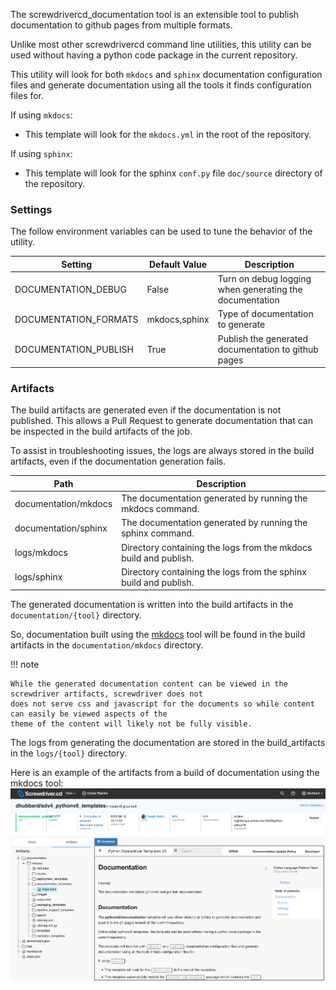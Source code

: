 The screwdrivercd_documentation tool is an extensible tool to publish documentation to github pages from multiple
formats.

Unlike most other screwdrivercd command line utilities, this utility can be used without having a python code package in the 
current repository. 

This utility will look for both `mkdocs` and `sphinx` documentation configuration files and generate documentation 
using all the tools it finds configuration files for.

If using `mkdocs`:

 - This template will look for the `mkdocs.yml` in the root of the repository.

If using `sphinx`:

 - This template will look for the sphinx `conf.py` file `doc/source` directory of the repository.

### Settings
The follow environment variables can be used to tune the behavior of the utility.

| Setting               | Default Value             | Description                                             |
| --------------------- | ------------------------- | ------------------------------------------------------- |
| DOCUMENTATION_DEBUG   | False                     | Turn on debug logging when generating the documentation |
| DOCUMENTATION_FORMATS | mkdocs,sphinx             | Type of documentation to generate                       |
| DOCUMENTATION_PUBLISH | True                      | Publish the generated documentation to github pages     |

### Artifacts

The build artifacts are generated even if the documentation is not published.  This allows a Pull Request to generate
documentation that can be inspected in the build artifacts of the job.

To assist in troubleshooting issues, the logs are always stored in the build artifacts, even if the documentation 
generation fails. 

| Path                    | Description |
| ----------------------- | ----------- |
| documentation/mkdocs    | The documentation generated by running the mkdocs command. |
| documentation/sphinx    | The documentation generated by running the sphinx command. |
| logs/mkdocs             | Directory containing the logs from the mkdocs build and publish. |
| logs/sphinx             | Directory containing the logs from the sphinx build and publish. |

The generated documentation is written into the build artifacts in the `documentation/{tool}` directory.

So, documentation built using the [mkdocs]() tool will be found in the build artifacts in the `documentation/mkdocs`
directory.  

!!! note

    While the generated documentation content can be viewed in the screwdriver artifacts, screwdriver does not
    does not serve css and javascript for the documents so while content can easily be viewed aspects of the
    theme of the content will likely not be fully visible.

The logs from generating the documentation are stored in the build_artifacts in the `logs/{tool}` directory.

Here is an example of the artifacts from a build of documentation using the mkdocs tool:
![](images/documentation_artifacts.png)
